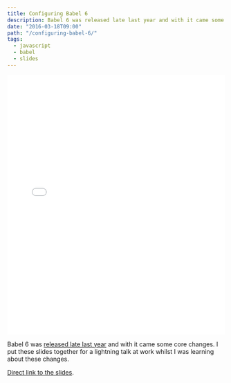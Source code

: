 ```yaml
---
title: Configuring Babel 6
description: Babel 6 was released late last year and with it came some core changes. I put these slides together for a lightning talk at work whilst I was learning about these changes.
date: "2016-03-18T09:00"
path: "/configuring-babel-6/"
tags:
  - javascript
  - babel
  - slides
---
```


<iframe style="width: 100%" src="//slides.com/djmelonz/configuring-babel-6/embed" height="600" scrolling="no" frameborder="0" webkitallowfullscreen mozallowfullscreen allowfullscreen></iframe>

Babel 6 was [released late last year](http://babeljs.io/blog/2015/10/29/6.0.0) and with it came some core changes. I put these slides together for a lightning talk at work whilst I was learning about these changes.

[Direct link to the slides](http://slides.com/djmelonz/configuring-babel-6#/).
